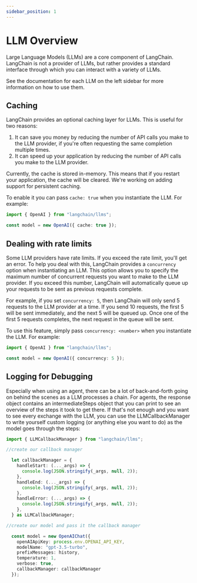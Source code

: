 ```yaml
---
sidebar_position: 1
---
```


# LLM Overview

Large Language Models (LLMs) are a core component of LangChain. LangChain is not a provider of LLMs, but rather provides a standard interface through which you can interact with a variety of LLMs.

See the documentation for each LLM on the left sidebar for more information on how to use them.

## Caching

LangChain provides an optional caching layer for LLMs. This is useful for two reasons:

1. It can save you money by reducing the number of API calls you make to the LLM provider, if you're often requesting the same completion multiple times.
2. It can speed up your application by reducing the number of API calls you make to the LLM provider.

Currently, the cache is stored in-memory. This means that if you restart your application, the cache will be cleared. We're working on adding support for persistent caching.

To enable it you can pass `cache: true` when you instantiate the LLM. For example:

```typescript
import { OpenAI } from "langchain/llms";

const model = new OpenAI({ cache: true });
```

## Dealing with rate limits

Some LLM providers have rate limits. If you exceed the rate limit, you'll get an error. To help you deal with this, LangChain provides a `concurrency` option when instantiating an LLM. This option allows you to specify the maximum number of concurrent requests you want to make to the LLM provider. If you exceed this number, LangChain will automatically queue up your requests to be sent as previous requests complete.

For example, if you set `concurrency: 5`, then LangChain will only send 5 requests to the LLM provider at a time. If you send 10 requests, the first 5 will be sent immediately, and the next 5 will be queued up. Once one of the first 5 requests completes, the next request in the queue will be sent.

To use this feature, simply pass `concurrency: <number>` when you instantiate the LLM. For example:

```typescript
import { OpenAI } from "langchain/llms";

const model = new OpenAI({ concurrency: 5 });
```

## Logging for Debugging

Especially when using an agent, there can be a lot of back-and-forth going on behind the scenes as a LLM processes a chain. For agents, the response object contains an intermediateSteps object that you can print to see an overview of the steps it took to get there. If that's not enough and you want to see every exchange with the LLM, you can use the LLMCallbackManager to write yourself custom logging (or anything else you want to do) as the model goes through the steps:

```typescript
import { LLMCallbackManager } from "langchain/llms";

//create our callback manager

  let callbackManager = {
    handleStart: (..._args) => {
      console.log(JSON.stringify(_args, null, 2));
    },
    handleEnd: (..._args) => {
      console.log(JSON.stringify(_args, null, 2));
    },
    handleError: (..._args) => {
      console.log(JSON.stringify(_args, null, 2));
    },
  } as LLMCallbackManager;

//create our model and pass it the callback manager

  const model = new OpenAIChat({
    openAIApiKey: process.env.OPENAI_API_KEY,
    modelName: "gpt-3.5-turbo",
    prefixMessages: history,
    temperature: 1,
    verbose: true,
    callbackManager: callbackManager
  });
  
  ```


